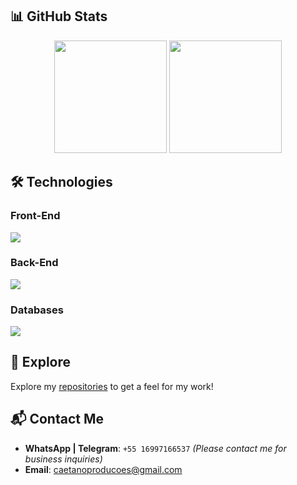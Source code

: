 ## 📊 GitHub Stats

<p align="center">
  <img src="https://github-readme-stats.vercel.app/api?username=skuzu7&show_icons=true&theme=github_dark" height="180em" />
  <img src="https://github-readme-stats.vercel.app/api/top-langs/?username=skuzu7&layout=compact&theme=github_dark" height="180em" />
</p>

## 🛠️ Technologies

### Front-End
<p align="left">
  <!-- Icons -->
  <img src="https://skillicons.dev/icons?i=react,angular,nextjs,js,ts,css,html,tailwind,bootstrap" />
</p>

### Back-End
<p align="left">
  <!-- Icons -->
  <img src="https://skillicons.dev/icons?i=nodejs,python" />
</p>

### Databases
<p align="left">
  <!-- Icons -->
  <img src="https://skillicons.dev/icons?i=mysql,mongodb,sqlite" />
</p>

## 🔗 Explore
<!-- This section can include links to projects or special repos -->
Explore my [repositories](https://github.com/skuzu7?tab=repositories) to get a feel for my work!

## 📬 Contact Me
- **WhatsApp | Telegram**: `+55 16997166537` *(Please contact me for business inquiries)*
- **Email**: [caetanoproducoes@gmail.com](mailto:caetanoproducoes@gmail.com)

